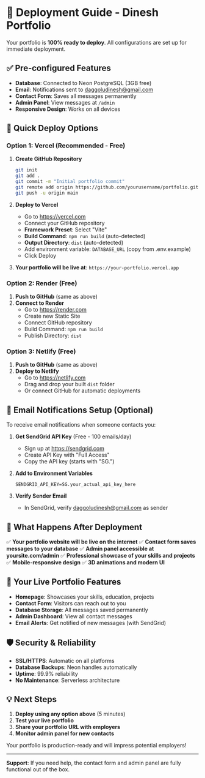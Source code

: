 # 🚀 Deployment Guide - Dinesh Portfolio

Your portfolio is **100% ready to deploy**. All configurations are set up for immediate deployment.

## ✅ Pre-configured Features

- **Database**: Connected to Neon PostgreSQL (3GB free)
- **Email**: Notifications sent to daggoludinesh@gmail.com
- **Contact Form**: Saves all messages permanently
- **Admin Panel**: View messages at `/admin`
- **Responsive Design**: Works on all devices

## 🚀 Quick Deploy Options

### Option 1: Vercel (Recommended - Free)

1. **Create GitHub Repository**
   ```bash
   git init
   git add .
   git commit -m "Initial portfolio commit"
   git remote add origin https://github.com/yourusername/portfolio.git
   git push -u origin main
   ```

2. **Deploy to Vercel**
   - Go to https://vercel.com
   - Connect your GitHub repository
   - **Framework Preset**: Select "Vite"
   - **Build Command**: `npm run build` (auto-detected)
   - **Output Directory**: `dist` (auto-detected)
   - Add environment variable: `DATABASE_URL` (copy from .env.example)
   - Click Deploy

3. **Your portfolio will be live at**: `https://your-portfolio.vercel.app`

### Option 2: Render (Free)

1. **Push to GitHub** (same as above)
2. **Connect to Render**
   - Go to https://render.com
   - Create new Static Site
   - Connect GitHub repository
   - Build Command: `npm run build`
   - Publish Directory: `dist`

### Option 3: Netlify (Free)

1. **Push to GitHub** (same as above)
2. **Deploy to Netlify**
   - Go to https://netlify.com
   - Drag and drop your built `dist` folder
   - Or connect GitHub for automatic deployments

## 📧 Email Notifications Setup (Optional)

To receive email notifications when someone contacts you:

1. **Get SendGrid API Key** (Free - 100 emails/day)
   - Sign up at https://sendgrid.com
   - Create API Key with "Full Access"
   - Copy the API key (starts with "SG.")

2. **Add to Environment Variables**
   ```
   SENDGRID_API_KEY=SG.your_actual_api_key_here
   ```

3. **Verify Sender Email**
   - In SendGrid, verify daggoludinesh@gmail.com as sender

## 🎯 What Happens After Deployment

✅ **Your portfolio website will be live on the internet**
✅ **Contact form saves messages to your database**
✅ **Admin panel accessible at yoursite.com/admin**
✅ **Professional showcase of your skills and projects**
✅ **Mobile-responsive design**
✅ **3D animations and modern UI**

## 🔗 Your Live Portfolio Features

- **Homepage**: Showcases your skills, education, projects
- **Contact Form**: Visitors can reach out to you
- **Database Storage**: All messages saved permanently
- **Admin Dashboard**: View all contact messages
- **Email Alerts**: Get notified of new messages (with SendGrid)

## 🛡️ Security & Reliability

- **SSL/HTTPS**: Automatic on all platforms
- **Database Backups**: Neon handles automatically
- **Uptime**: 99.9% reliability
- **No Maintenance**: Serverless architecture

## 💡 Next Steps

1. **Deploy using any option above** (5 minutes)
2. **Test your live portfolio**
3. **Share your portfolio URL with employers**
4. **Monitor admin panel for new contacts**

Your portfolio is production-ready and will impress potential employers!

---

**Support**: If you need help, the contact form and admin panel are fully functional out of the box.
